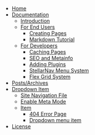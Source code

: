 <!-- pagetitle:Site Navigation -->
<!-- pagelayout:page -->
<!-- pagedate: -->
<!-- pageimage: -->
<!-- pageexcerpt:This page is the Navigation for the site. -->
<!-- pagekeywords:navigation,stellarnav -->
<!-- pageauthor: -->
<!-- pagetype:website -->
- [Home]()
- [Documentation](#0)
	- [Introduction](documentation/introduction)
	- [For End Users](#0)
		- [Creating Pages](documentation/endusers/creatingpages)
		- [Markdown Tutorial](documentation/endusers/markdowntutorial)
	- [For Developers](#0)
		- [Caching Pages](documentation/developers/caching)
		- [SEO and Metainfo](documentation/developers/seo-metainfo)
		- [Adding Plugins](documentation/developers/addingplugins)
		- [StellarNav Menu System](documentation/developers/stellarnav)
		- [Flex Grid System](documentation/developers/flexgridsystem)
- [Posts/Archives](archives)
- [Dropdown Item](#0)<!-- #0 as the link target on top level items to avoid them being clickable and thus confusing visitors -->
	- [Site Navigation File](navigation)
	- [Enable Meta Mode](?meta=yes)
	- [Item](#0)
		- [404 Error Page](404)
		- [Dropdown menu item](#0)
- [License](license)